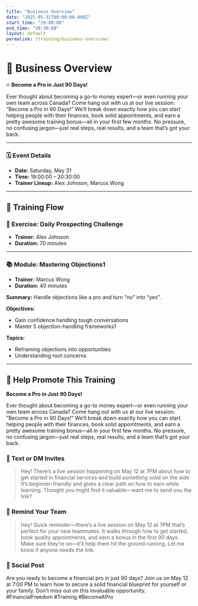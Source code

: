 ```yaml
---
title: "Business Overview"
date: "2025-05-31T00:00:00.000Z"
start_time: "19:00:00"
end_time: "20:30:00"
layout: default
permalink: /training/business-overview/
---
```


# 📆 Business Overview  
🔥 **Become a Pro in Just 90 Days!**

Ever thought about becoming a go-to money expert—or even running your own team across Canada?
Come hang out with us at our live session: “Become a Pro in 90 Days!” We’ll break down exactly how you can start helping people with their finances, book solid appointments, and earn a pretty awesome training bonus—all in your first few months. No pressure, no confusing jargon—just real steps, real results, and a team that’s got your back.

---

### 🗓️ Event Details

- **Date:** Saturday, May 31  
- **Time:** 19:00:00 – 20:30:00  
- **Trainer Lineup:** Alex Johnson, Marcus Wong

---

## 🧩 Training Flow

### 🧪 Exercise: Daily Prospecting Challenge
- **Trainer:** Alex Johnson
- **Duration:** 70 minutes

---

### 📚 Module: Mastering Objections1
- **Trainer:** Marcus Wong
- **Duration:** 40 minutes

**Summary:**
Handle objections like a pro and turn “no” into “yes”.

**Objectives:**
- Gain confidence handling tough conversations
- Master 5 objection-handling frameworks1

**Topics:**
- Reframing objections into opportunities
- Understanding root concerns

---

## 📢 Help Promote This Training

**Become a Pro in Just 90 Days!**

Ever thought about becoming a go-to money expert—or even running your own team across Canada?
Come hang out with us at our live session: “Become a Pro in 90 Days!” We’ll break down exactly how you can start helping people with their finances, book solid appointments, and earn a pretty awesome training bonus—all in your first few months. No pressure, no confusing jargon—just real steps, real results, and a team that’s got your back.

### 💬 Text or DM Invites  
> Hey! There’s a live session happening on May 12 at 7PM about how to get started in financial services and build something solid on the side. It’s beginner-friendly and gives a clear path on how to earn while learning. Thought you might find it valuable—want me to send you the link?

### 💬 Remind Your Team  
> Hey! Quick reminder—there’s a live session on May 12 at 7PM that’s perfect for your new teammates. It walks through how to get started, book quality appointments, and earn a bonus in the first 90 days. Make sure they’re on—it’ll help them hit the ground running. Let me know if anyone needs the link.

### 📡 Social Post  
Are you ready to become a financial pro in just 90 days? Join us on May 12 at 7:00 PM to learn how to secure a solid financial blueprint for yourself or your family. Don't miss out on this invaluable opportunity. #FinancialFreedom #Training #BecomeAPro